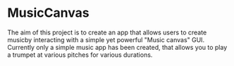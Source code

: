 # MusicCanvas

The aim of this project is to create an app that allows users to create musicby interacting with a simple yet powerful "Music canvas" GUI.
Currently only a simple music app has been created, that allows you to play a trumpet at various pitches for various durations.
